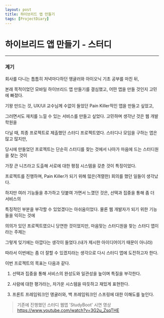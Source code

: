 ```yaml
---
layout: post
title: 하이브리드 앱 만들기
tags: [ProjectDiary]
---
```


# 하이브리드 앱 만들기 - 스터디

***

### 계기

회사를 다니는 틈틈히 저녁마다하던 앵귤러와 아이오닉 기초 공부를 마친 뒤, 

본래 목적이었던 모바일 하이브리드 앱 만들기를 결심했고, 어떤 앱을 만들 것인지 고민에 빠졌다.

기왕 만드는 것, UX/UI 교수님께 수없이 들었던 Pain Killer적인 앱을 만들고 싶었고,

그러면서도 재치를 느낄 수 있는 서비스를 만들고 싶었다. 고민하며 생각난 것은 웹 개발 학원을

다닐 때, 최종 프로젝트로 제출했던 스터디 프로젝트였다. 스터디나 모임을 구하는 앱은 많고 많지만,

당시에 만들었던 프로젝트는 단순히 스터디를 찾는 것에서 나아가 마음에 드는 스터디원을 찾는 것이

가장 큰 니즈라고 도출해 서로에 대한 평점 시스템을 갖춘 것이 특징이었다. 

프로젝트를 진행하며, Pain Killer가 되기 위해 많은(격렬한) 회의를 했던 일들이 생각났다.

하지만 여러 기능들을 추가하고 덧붙여 가면서 느꼈던 것은, 선택과 집중을 통해 좀 더 서비스의

특징적인 부분을 부각할 수 있었겠다는 아쉬움이었다. 물론 웹 개발자가 되기 위한 기능들을 익히는 것에

의의가 있던 프로젝트였으니 당연한 것이었지만, 마음맞는 스터디원을 찾는 스터디 앱이라는 주제는

그렇게 잊기에는 아깝다는 생각이 들었다.(내가 제시한 아이디어이기 때문이 아니라)

따라서 이번에는 좀 더 잘할 수 있겠지라는 생각으로 다시 스터디 앱에 도전하고자 한다.

이번 프로젝트의 목표는 다음과 같다.


1. 선택과 집중을 통해 서비스의 완성도와 일관성을 높이며 특질을 부각한다.

2. 사람에 대한 평가라는, 차가운 시스템을 따듯하고 재밌게 표현한다.

3. 프론트 프레임워크인 앵귤러와, 백 프레임워크인 스프링에 대한 이해도를 높인다.


> 기존에 진행했던 스터디 웹앱 'StudyBoot' 시연 영상 https://www.youtube.com/watch?v=3G2u_ZsqTHE



